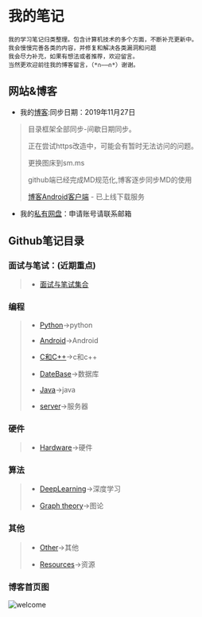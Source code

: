# 我的笔记

    我的学习笔记归类整理。包含计算机技术的多个方面，不断补充更新中。
    我会慢慢完善各类的内容，并修复和解决各类漏洞和问题
    我会尽力补充，如果有想法或者推荐，欢迎留言。
    当然更欢迎前往我的博客留言，（*∩——∩*）谢谢。

## 网站&博客

* 我的[博客](http://blog.shencangblue.com):同步日期：2019年11月27日
>
>目录框架全部同步-间歇日期同步。
>
>正在尝试https改造中，可能会有暂时无法访问的问题。
>
>更换图床到sm.ms
>
>github端已经完成MD规范化,博客逐步同步MD的使用
>
> [博客Android客户端](https://github.com/shencang/Blog_RecentNative) - 已上线下载服务
>

* 我的[私有网盘](http://data.shencangblue.com)：申请账号请联系邮箱

## Github笔记目录

### 面试与笔试：(近期重点)
>
>* [面试与笔试集合](https://github.com/shencang/note/tree/master/Interview&26WrittenExamination)
>
>
### 编程

>* [Python](https://github.com/shencang/note/tree/master/Python)->python
>
>* [Android](https://github.com/shencang/note/tree/master/Android)->Android
>
>* [C和C++](https://github.com/shencang/note/tree/master/CorC%2B%2B)->c和c++
>
>* [DateBase](https://github.com/shencang/note/tree/master/DateBase)->数据库
>
>* [Java](https://github.com/shencang/note/tree/master/Java)->java
>
>* [server](https://github.com/shencang/note/tree/master/Server)->服务器
>
### 硬件

>* [Hardware](https://github.com/shencang/note/tree/master/Hardware)->硬件
>
### 算法

>* [DeepLearning](https://github.com/shencang/note/tree/master/Algorithm/DeepLearning)->深度学习
>
>* [Graph theory](https://github.com/shencang/note/tree/master/Algorithm/Graph_theory)->图论
>
### 其他

>* [Other](https://github.com/shencang/note/tree/master/Other)->其他
>
>* [Resources](https://github.com/shencang/note/tree/master/Resources)->资源

### 博客首页图

![welcome](https://i.loli.net/2019/11/09/cQ19X3B5WFro6eN.png)
